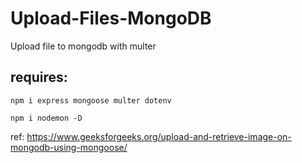 # Upload-Files-MongoDB
Upload file to mongodb with multer

## requires:
```
npm i express mongoose multer dotenv
```
```
npm i nodemon -D
```

ref: https://www.geeksforgeeks.org/upload-and-retrieve-image-on-mongodb-using-mongoose/
